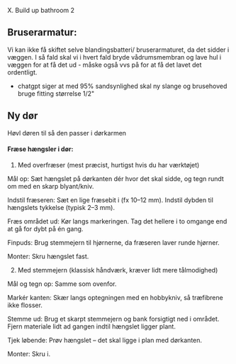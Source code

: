 X. Build up bathroom 2


## Bruserarmatur: 
Vi kan ikke få skiftet selve blandingsbatteri/ bruserarmaturet, da det sidder i væggen. I så fald skal vi i hvert fald bryde vådrumsmembran og lave hul i væggen for at få det ud - måske også vvs på for at få det lavet det ordentligt.
- chatgpt siger at med 95% sandsynlighed skal ny slange og brusehoved bruge fitting størrelse 1/2"


## Ny dør
Høvl døren til så den passer i dørkarmen

#### Fræse hængsler i dør:

1. Med overfræser (mest præcist, hurtigst hvis du har værktøjet)

Mål op: Sæt hængslet på dørkanten dér hvor det skal sidde, og tegn rundt om med en skarp blyant/kniv.

Indstil fræseren: Sæt en lige fræsebit i (fx 10–12 mm). Indstil dybden til hængslets tykkelse (typisk 2–3 mm).

Fræs området ud: Kør langs markeringen. Tag det hellere i to omgange end at gå for dybt på én gang.

Finpuds: Brug stemmejern til hjørnerne, da fræseren laver runde hjørner.

Monter: Skru hængslet fast.

2. Med stemmejern (klassisk håndværk, kræver lidt mere tålmodighed)

Mål og tegn op: Samme som ovenfor.

Markér kanten: Skær langs optegningen med en hobbykniv, så træfibrene ikke flosser.

Stemme ud: Brug et skarpt stemmejern og bank forsigtigt ned i området. Fjern materiale lidt ad gangen indtil hængslet ligger plant.

Tjek løbende: Prøv hængslet – det skal ligge i plan med dørkanten.

Monter: Skru i.